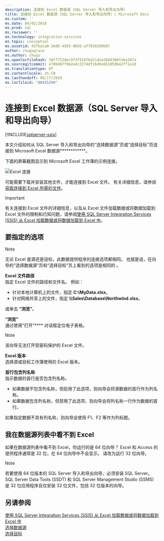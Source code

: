 ```yaml
---
description: 连接到 Excel 数据源（SQL Server 导入和导出向导）
title: 连接到 Excel 数据源（SQL Server 导入和导出向导）| Microsoft Docs
ms.custom: ''
ms.date: 04/02/2018
ms.prod: sql
ms.reviewer: ''
ms.technology: integration-services
ms.topic: conceptual
ms.assetid: 43fbaca0-36d8-4583-9056-af7010209b87
author: chugugrace
ms.author: chugu
ms.openlocfilehash: 39ff753dec9f3f918fbd21dea3b04306feba307a
ms.sourcegitcommit: e700497f962e4c2274df16d9e651059b42ff1a10
ms.translationtype: HT
ms.contentlocale: zh-CN
ms.lasthandoff: 08/17/2020
ms.locfileid: "88425299"
---
```

# <a name="connect-to-an-excel-data-source-sql-server-import-and-export-wizard"></a>连接到 Excel 数据源（SQL Server 导入和导出向导）

[!INCLUDE[sqlserver-ssis](../../includes/applies-to-version/sqlserver-ssis.md)]


本文介绍如何从 SQL Server 导入和导出向导的“选择数据源”页或“选择目标”页连接到 Microsoft Excel 数据源************。

下面的屏幕截图显示到 Microsoft Excel 工作簿的示例连接。

![Excel 连接](../../integration-services/import-export-data/media/excel-connection.png) 

可能需要下载并安装其他文件，才能连接到 Excel 文件。 有关详细信息，请参阅[获取连接到 Excel 所需的文件](../load-data-to-from-excel-with-ssis.md#files-you-need)。

> [!IMPORTANT]
> 有关连接到 Excel 文件的详细信息，以及从 Excel 文件加载数据或将数据加载到 Excel 文件的限制和已知问题，请参阅[使用 SQL Server Integration Services (SSIS) 从 Excel 加载数据或将数据加载到 Excel 中](../load-data-to-from-excel-with-ssis.md)。

## <a name="options-to-specify"></a>要指定的选项

> [!NOTE]
> 无论 Excel 是源还是目标，此数据提供程序的连接选项都相同。 也就是说，在向导的“选择数据源”页和“选择目标”页上看到的选项是相同的   。

**Excel 文件路径**  
 指定 Excel 文件的路径和文件名。 例如：
-   针对本地计算机上的文件，指定 **C:\\MyData.xlsx**。
-   针对网络共享上的文件，指定 **\\\\Sales\\Database\\Northwind.xlsx**。

或单击 **“浏览”**。  
  
 **“浏览”**  
 通过使用“打开”**** 对话框定位电子表格。  

> [!NOTE]
> 该向导无法打开受密码保护的 Excel 文件。

 **Excel 版本**  
选择源或目标工作簿使用的 Excel 版本。

**首行包含列名称**  
指示数据的首行是否包含列名称。
-   如果数据不包含列名称，但启用了此选项，则向导会将源数据的首行作为列名称。
-   如果数据包含列名称，但禁用了此选项，则向导会将列名称一行作为数据的首行。

如果指定数据不具有列名称，则向导会使用 F1、F2 等作为列标题。

## <a name="i-dont-see-excel-in-the-list-of-data-sources"></a>我在数据源列表中看不到 Excel
如果在数据源列表中看不到 Excel，你运行的是 64 位向导？ Excel 和 Access 的提供程序通常是 32 位，在 64 位向导中不会显示。 请改为运行 32 位向导。

> [!NOTE]
> 若要使用 64 位版本的 SQL Server 导入和导出向导，必须安装 SQL Server。 SQL Server Data Tools (SSDT) 和 SQL Server Management Studio (SSMS) 是 32 位应用程序且仅安装 32 位文件，包括 32 位版本的向导。

## <a name="see-also"></a>另请参阅
[使用 SQL Server Integration Services (SSIS) 从 Excel 加载数据或将数据加载到 Excel 中](../load-data-to-from-excel-with-ssis.md)  
[选择数据源](../../integration-services/import-export-data/choose-a-data-source-sql-server-import-and-export-wizard.md)  
[选择目标](../../integration-services/import-export-data/choose-a-destination-sql-server-import-and-export-wizard.md)

